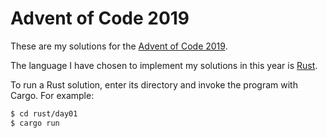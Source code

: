 # Advent of Code 2019

These are my solutions for the [Advent of Code
2019](https://adventofcode.com/2019).

The language I have chosen to implement my solutions in this year is
[Rust](https://rust-lang.org/).

To run a Rust solution, enter its directory and invoke the program with Cargo.
For example:

```sh
$ cd rust/day01
$ cargo run
```
